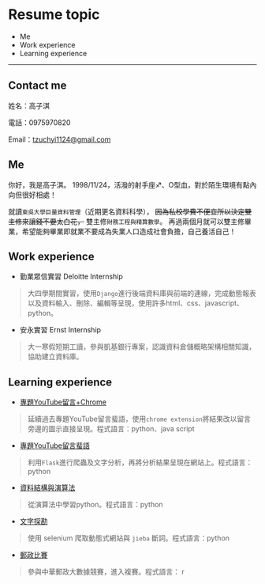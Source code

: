 # Resume topic
* Me
* Work experience
* Learning experience


---

## Contact me
姓名：高子淇

電話：0975970820

Email：tzuchyi1124@gmail.com


## Me
你好，我是高子淇。
1998/11/24，活潑的射手座♐️、O型血，對於陌生環境有點內向但很好相處！

就讀`東吳大學巨量資料管理`（近期更名資料科學），
~~因為私校學費不便宜所以決定雙主修來讓錢不要太白花，~~
雙主修`財務工程與精算數學`。
再過兩個月就可以雙主修畢業，希望能夠畢業即就業不要成為失業人口造成社會負擔，自己養活自己！



## Work experience
* 勤業眾信實習 Deloitte Internship
>大四學期間實習，使用`Django`進行後端資料庫與前端的連線，完成動態報表以及資料輸入、刪除、編輯等呈現，使用許多html、css、javascript、python。
* 安永實習 Ernst Internship
>大一寒假短期工讀，參與凱基銀行專案，認識資料倉儲概略架構相關知識，協助建立資料庫。



## Learning experience
- [專題YouTube留言+Chrome](https://github.com/tzuchyi/chrome-extension)
>延續過去專題YouTube留言蜚語，使用`chrome extension`將結果改以留言旁邊的圖示直接呈現。程式語言：python、java script


- [專題YouTube留言蜚語](https://github.com/tzuchyi/youtubeai)
>利用`Flask`進行爬蟲及文字分析，再將分析結果呈現在網站上。程式語言：python


- [資料結構與演算法](https://github.com/tzuchyi/class_exercise)
>從演算法中學習python。程式語言：python


- [文字探勘](https://github.com/tzuchyi/scu_class_NLP)
>使用 selenium 爬取動態式網站與 `jieba` 斷詞。程式語言：python


- [郵政比賽](https://github.com/tzuchyi/post_competition)
>參與中華郵政大數據競賽，進入複賽。程式語言： r

